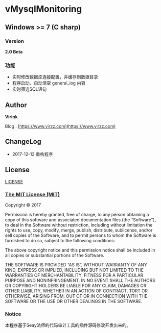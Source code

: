 # vMysqlMonitoring

## Windows >= 7 (C sharp)

### Version

**2.0 Beta**

### 功能

- 实时修改数据库连接配置，并缓存到数据目录
- 程序启动，自动清空 general_log 内容
- 实时筛选SQL语句

## Author

**Virink**

Blog : [https://www.virzz.com](https://www.virzz.com)

## ChangeLog

- 2017-12-12 重构程序

## License

[LICENSE](LICENSE)

### [The MIT License (MIT) ](https://mit-license.org)

Copyright © 2017 <Virink>

Permission is hereby granted, free of charge, to any person obtaining a copy of this software and associated documentation files (the “Software”), to deal in the Software without restriction, including without limitation the rights to use, copy, modify, merge, publish, distribute, sublicense, and/or sell copies of the Software, and to permit persons to whom the Software is furnished to do so, subject to the following conditions:

The above copyright notice and this permission notice shall be included in all copies or substantial portions of the Software.

THE SOFTWARE IS PROVIDED “AS IS”, WITHOUT WARRANTY OF ANY KIND, EXPRESS OR IMPLIED, INCLUDING BUT NOT LIMITED TO THE WARRANTIES OF MERCHANTABILITY, FITNESS FOR A PARTICULAR PURPOSE AND NONINFRINGEMENT. IN NO EVENT SHALL THE AUTHORS OR COPYRIGHT HOLDERS BE LIABLE FOR ANY CLAIM, DAMAGES OR OTHER LIABILITY, WHETHER IN AN ACTION OF CONTRACT, TORT OR OTHERWISE, ARISING FROM, OUT OF OR IN CONNECTION WITH THE SOFTWARE OR THE USE OR OTHER DEALINGS IN THE SOFTWARE.

### Notice

本程序基于Seay法师的代码审计工具的插件源码修改开发出来的。
